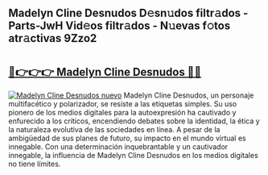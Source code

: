 ## Madelyn Cline Desnudos D𝚎sn𝚞dos filtr𝚊dos - Parts-JwH Vid𝚎os filtr𝚊dos - N𝚞evas f𝚘tos atr𝚊ctivas 9Zzo2

# <h2><a href="http://mb9xln.tromn.icu/?c=Madelyn+Cline+Desnudos">🔗👉👉👉 Madelyn Cline Desnudos 🔗🔗</a></h2>

[![Madelyn Cline Desnudos nuevo](https://i.imgur.com/pEAQMta.gif)](http://mb9xln.tromn.icu/?c=Madelyn+Cline+Desnudos)
Madelyn Cline Desnudos, un personaje multifacético y polarizador, se resiste a las etiquetas simples. Su uso pionero de los medios digitales para la autoexpresión ha cautivado y enfurecido a los críticos, encendiendo debates sobre la identidad, la ética y la naturaleza evolutiva de las sociedades en línea. A pesar de la ambigüedad de sus planes de futuro, su impacto en el mundo virtual es innegable. Con una determinación inquebrantable y un cautivador innegable, la influencia de Madelyn Cline Desnudos en los medios digitales no tiene límites.
